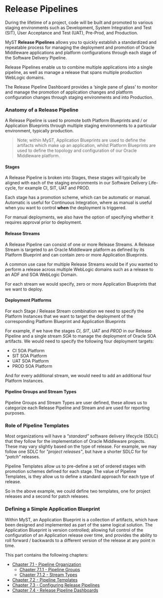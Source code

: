 # Release Pipelines
During the lifetime of a project, code will be built and promoted to various staging environments such as Development, System Integration and Test (SIT), User Acceptance and Test (UAT), Pre-Prod, and Production.

MyST **Release Pipelines** allows you to quickly establish a standardized and repeatable process for managing the deployment and promotion of Oracle Middleware applications and platform configurations through each stage of the Software Delivery Pipeline.

Release Pipelines enable us to combine multiple applications into a single pipeline, as well as manage a release that spans multiple production WebLogic domains.

The Release Pipeline Dashboard provides a ‘single pane of glass’ to monitor and manage the promotion of application changes and platform configuration changes through staging environments and into Production.


### Anatomy of a Release Pipeline
A Release Pipeline is used to promote both Platform Blueprints and / or Application Blueprints through multiple staging environments to a particular environment, typically production.

> Note; within MyST, Application Blueprints are used to define the artifacts which make up an application, whilst Platform Blueprints are used to define the topology and configuration of our Oracle Middleware platform.

#### Stages
A Release Pipeline is broken into Stages, these stages will typically be aligned with each of the staging environments in our Software Delivery Life-cycle, for example CI, SIT, UAT and PROD.

Each stage has a promotion scheme, which can be automatic or manual. Automatic is useful for Continuous Integration, where as manual is useful when you want to control **when** the deployment is triggered. 

For manual deployments, we also have the option of specifying whether it requires approval prior to deployment.

#### Release Streams
A Release Pipeline can consist of one or more Release Streams. A Release Stream is targeted to an Oracle Middleware platform as defined by its Platform Blueprint and can contain zero or more Application Blueprints. 

A common use case for multiple Release Streams would be if you wanted to perform a release across multiple WebLogic domains such as a release to an ADF and SOA WebLogic Domain.

For each stream we would specify, zero or more Application Blueprints that we want to deploy.

#### Deployment Platforms
For each Stage / Release Stream combination we need to specify the Platform Instances that we want to target the deployment of the corresponding Platform Blueprint and Application Blueprints 

For example, if we have the stages *CI*, *SIT*, *UAT* and *PROD* in our Release Pipeline and a single stream *SOA* to manage the deployment of Oracle SOA artifacts. We would need to specify the following four deployment targets:

* CI SOA Platform
* SIT SOA Platform
* UAT SOA Platform
* PROD SOA Platform 

And for every additional stream, we would need to add an additional four Platform Instances.

#### Pipeline Groups and Stream Types
Pipeline Groups and Stream Types are user defined, these allows us to categorize each Release Pipeline and Stream and are used for reporting purposes. 

### Role of Pipeline Templates
Most organizations will have a *"standard"* software delivery lifecycle (SDLC) that they follow for the implementation of Oracle Middleware projects. These may vary slightly based on the type of release. For example, we may follow one SDLC for *"project releases"*, but have a shorter SDLC for   for *"patch"* releases.

Pipeline Templates allow us to pre-define a set of ordered stages with promotion schemes defined for each stage. The value of Pipeline Templates, is they allow us to define a standard approach for each type of release.

So in the above example, we could define two templates, one for project releases and a second for patch releases.



### Defining a Simple Application Blueprint 
Within MyST, an Application Blueprint is a collection of artifacts, which have been designed and implemented as part of the same logical solution. The Application Blueprint is version controlled; allowing full control of the configuration of an Application release over time, and provides the ability to roll forward / backwards to a different version of the release at any point in time.

This part contains the following chapters:

* [Chapter 7.1 - Pipeline Organization](/part7/7.1.pipelineOrganization/7.1.0.pipelineOrganization.md)   
    * [Chapter 7.1.1 - Pipeline Groups](/part7/7.1.pipelineOrganization/7.1.1.pipelineGroups.md)   
    * [Chapter 7.1.2 - Stream Types](/part7/7.1.pipelineOrganization/7.1.2.streamTypes.md) 
* [Chapter 7.2 - Pipeline Templates](/part7/7.2.pipelineTemplates/7.2.0.pipelineTemplates.md)
* [Chapter 7.3 - Configuring Release Pipelines](/part7/7.3.pipelines/7.3.0.pipelines.md)
* [Chapter 7.4 - Release Pipeline Dashboards](/part7/7.4.pipelineDashboard/7.4.0.pipelineDashboard.md)
